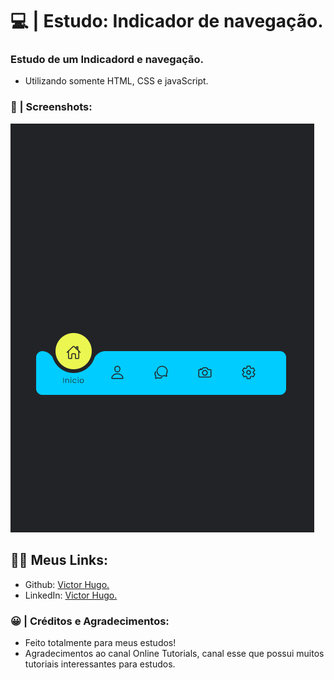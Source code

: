 # 💻 | Estudo: Indicador de navegação.

### Estudo de um Indicadord e navegação.

- Utilizando somente HTML, CSS e javaScript.

### 📸 | Screenshots: 

![preview img](/preview.png)

## 👩‍💻 Meus Links:

- Github: [Victor Hugo.](https://github.com/torugo99)
- LinkedIn: [Victor Hugo.](https://www.linkedin.com/in/victor-hugo99/)

### 😀 | Créditos e Agradecimentos:

- Feito totalmente para meus estudos!
- Agradecimentos ao canal Online Tutorials, canal esse que possui muitos tutoriais interessantes para estudos.
